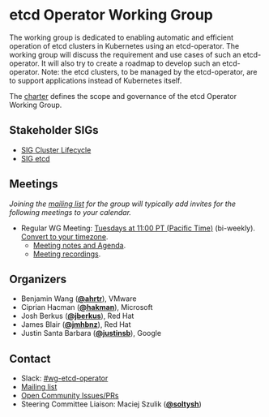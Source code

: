 <!---
This is an autogenerated file!

Please do not edit this file directly, but instead make changes to the
sigs.yaml file in the project root.

To understand how this file is generated, see https://git.k8s.io/community/generator/README.md
--->
# etcd Operator Working Group

The working group is dedicated to enabling automatic and efficient operation of etcd clusters in Kubernetes using an etcd-operator. The working group will discuss the requirement and use cases of such an etcd-operator. It will also try to create a roadmap to develop such an etcd-operator.
Note: the etcd clusters, to be managed by the etcd-operator, are to support applications instead of Kubernetes itself.

The [charter](charter.md) defines the scope and governance of the etcd Operator Working Group.

## Stakeholder SIGs
* [SIG Cluster Lifecycle](/sig-cluster-lifecycle)
* [SIG etcd](/sig-etcd)

## Meetings
*Joining the [mailing list](https://groups.google.com/a/kubernetes.io/g/wg-etcd-operator) for the group will typically add invites for the following meetings to your calendar.*
* Regular WG Meeting: [Tuesdays at 11:00 PT (Pacific Time)](https://zoom.us/my/cncfetcdproject) (bi-weekly). [Convert to your timezone](http://www.thetimezoneconverter.com/?t=11:00&tz=PT%20%28Pacific%20Time%29).
  * [Meeting notes and Agenda](https://docs.google.com/document/d/1ey4zTTRvtCVJJP2vjF95VjG-sAKlNTcqB2HdmC18Lfc/edit).
  * [Meeting recordings](TBD).

## Organizers

* Benjamin Wang (**[@ahrtr](https://github.com/ahrtr)**), VMware
* Ciprian Hacman (**[@hakman](https://github.com/hakman)**), Microsoft
* Josh Berkus (**[@jberkus](https://github.com/jberkus)**), Red Hat
* James Blair (**[@jmhbnz](https://github.com/jmhbnz)**), Red Hat
* Justin Santa Barbara (**[@justinsb](https://github.com/justinsb)**), Google

## Contact
- Slack: [#wg-etcd-operator](https://kubernetes.slack.com/messages/wg-etcd-operator)
- [Mailing list](https://groups.google.com/a/kubernetes.io/g/wg-etcd-operator)
- [Open Community Issues/PRs](https://github.com/kubernetes/community/labels/wg%2Fetcd-operator)
- Steering Committee Liaison: Maciej Szulik (**[@soltysh](https://github.com/soltysh)**)
<!-- BEGIN CUSTOM CONTENT -->

<!-- END CUSTOM CONTENT -->
